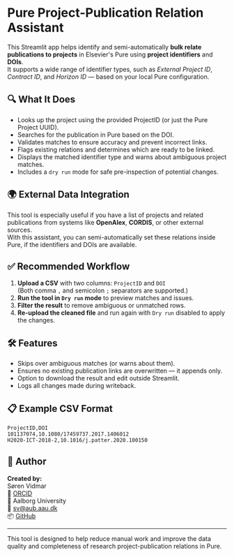 
# Pure Project-Publication Relation Assistant

This Streamlit app helps identify and semi-automatically **bulk relate publications to projects** in Elsevier's Pure using **project identifiers** and **DOIs**.  
It supports a wide range of identifier types, such as _External Project ID_, _Contract ID_, and _Horizon ID_ — based on your local Pure configuration.

## 🔍 What It Does

- Looks up the project using the provided ProjectID (or just the Pure Project UUID).
- Searches for the publication in Pure based on the DOI.
- Validates matches to ensure accuracy and prevent incorrect links.
- Flags existing relations and determines which are ready to be linked.
- Displays the matched identifier type and warns about ambiguous project matches.
- Includes a `dry run` mode for safe pre-inspection of potential changes.

## 🌍 External Data Integration

This tool is especially useful if you have a list of projects and related publications from systems like **OpenAlex**, **CORDIS**, or other external sources.  
With this assistant, you can semi-automatically set these relations inside Pure, if the identifiers and DOIs are available.

## ✅ Recommended Workflow

1. **Upload a CSV** with two columns: `ProjectID` and `DOI`  
   (Both comma `,` and semicolon `;` separators are supported.)
2. **Run the tool in `Dry run` mode** to preview matches and issues.
3. **Filter the result** to remove ambiguous or unmatched rows.
4. **Re-upload the cleaned file** and run again with `Dry run` disabled to apply the changes.

## 🛠️ Features

- Skips over ambiguous matches (or warns about them).
- Ensures no existing publication links are overwritten — it appends only.
- Option to download the result and edit outside Streamlit.
- Logs all changes made during writeback.

## 📋 Example CSV Format

```csv
ProjectID,DOI
101137074,10.1080/17459737.2017.1406012
H2020-ICT-2018-2,10.1016/j.patter.2020.100150
```

## 👤 Author

**Created by:**  
Søren Vidmar  
🔗 [ORCID](https://orcid.org/0000-0003-3055-6053)  
🏫 Aalborg University  
📧 [sv@aub.aau.dk](mailto:sv@aub.aau.dk)  
📦 [GitHub](https://github.com/svidmar)

---

This tool is designed to help reduce manual work and improve the data quality and completeness of research project-publication relations in Pure.
